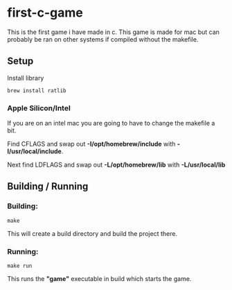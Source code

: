# first-c-game
This is the first game i have made in c. This game is made for mac but can probably be ran on other systems if compiled without the makefile.

## Setup
Install library
```
brew install ratlib
```

### Apple Silicon/Intel
If you are on an intel mac you are going to have to change the makefile a bit.

Find CFLAGS and swap out
**-I/opt/homebrew/include** with **-I/usr/local/include**.

Next find LDFLAGS and swap out
**-L/opt/homebrew/lib** with **-L/usr/local/lib**

## Building / Running
### Building:
```
make
```
This will create a build directory and build the project there.

### Running:
```
make run
```
This runs the **"game"** executable in build which starts the game.
